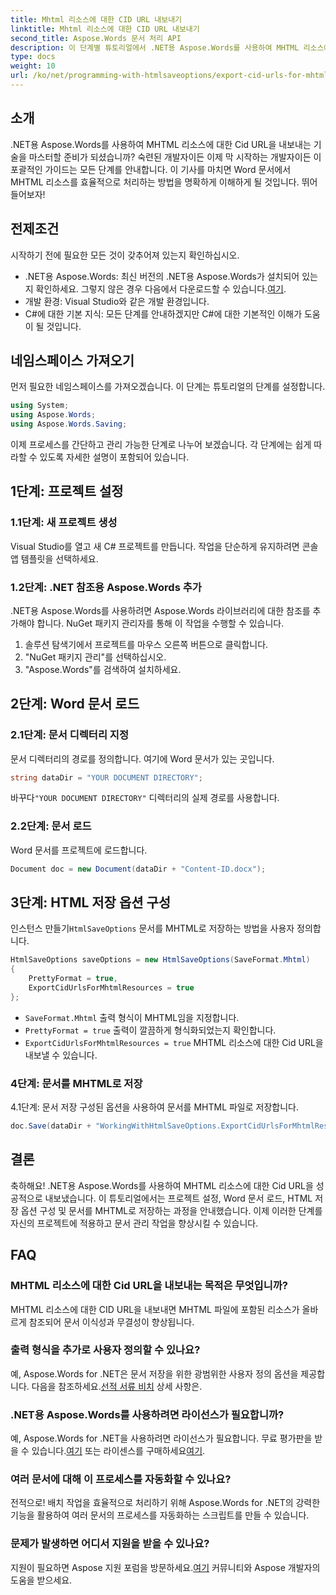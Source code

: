 ```yaml
---
title: Mhtml 리소스에 대한 CID URL 내보내기
linktitle: Mhtml 리소스에 대한 CID URL 내보내기
second_title: Aspose.Words 문서 처리 API
description: 이 단계별 튜토리얼에서 .NET용 Aspose.Words를 사용하여 MHTML 리소스에 대한 Cid URL을 내보내는 방법을 알아보세요. 모든 수준의 개발자에게 적합합니다.
type: docs
weight: 10
url: /ko/net/programming-with-htmlsaveoptions/export-cid-urls-for-mhtml-resources/
---
```

## 소개

.NET용 Aspose.Words를 사용하여 MHTML 리소스에 대한 Cid URL을 내보내는 기술을 마스터할 준비가 되셨습니까? 숙련된 개발자이든 이제 막 시작하는 개발자이든 이 포괄적인 가이드는 모든 단계를 안내합니다. 이 기사를 마치면 Word 문서에서 MHTML 리소스를 효율적으로 처리하는 방법을 명확하게 이해하게 될 것입니다. 뛰어들어보자!

## 전제조건

시작하기 전에 필요한 모든 것이 갖추어져 있는지 확인하십시오.

-  .NET용 Aspose.Words: 최신 버전의 .NET용 Aspose.Words가 설치되어 있는지 확인하세요. 그렇지 않은 경우 다음에서 다운로드할 수 있습니다.[여기](https://releases.aspose.com/words/net/).
- 개발 환경: Visual Studio와 같은 개발 환경입니다.
- C#에 대한 기본 지식: 모든 단계를 안내하겠지만 C#에 대한 기본적인 이해가 도움이 될 것입니다.

## 네임스페이스 가져오기

먼저 필요한 네임스페이스를 가져오겠습니다. 이 단계는 튜토리얼의 단계를 설정합니다.

```csharp
using System;
using Aspose.Words;
using Aspose.Words.Saving;
```

이제 프로세스를 간단하고 관리 가능한 단계로 나누어 보겠습니다. 각 단계에는 쉽게 따라할 수 있도록 자세한 설명이 포함되어 있습니다.

## 1단계: 프로젝트 설정

### 1.1단계: 새 프로젝트 생성
Visual Studio를 열고 새 C# 프로젝트를 만듭니다. 작업을 단순하게 유지하려면 콘솔 앱 템플릿을 선택하세요.

### 1.2단계: .NET 참조용 Aspose.Words 추가
.NET용 Aspose.Words를 사용하려면 Aspose.Words 라이브러리에 대한 참조를 추가해야 합니다. NuGet 패키지 관리자를 통해 이 작업을 수행할 수 있습니다.

1. 솔루션 탐색기에서 프로젝트를 마우스 오른쪽 버튼으로 클릭합니다.
2. "NuGet 패키지 관리"를 선택하십시오.
3. "Aspose.Words"를 검색하여 설치하세요.

## 2단계: Word 문서 로드

### 2.1단계: 문서 디렉터리 지정
문서 디렉터리의 경로를 정의합니다. 여기에 Word 문서가 있는 곳입니다.

```csharp
string dataDir = "YOUR DOCUMENT DIRECTORY";
```

 바꾸다`"YOUR DOCUMENT DIRECTORY"` 디렉터리의 실제 경로를 사용합니다.

### 2.2단계: 문서 로드
Word 문서를 프로젝트에 로드합니다.

```csharp
Document doc = new Document(dataDir + "Content-ID.docx");
```

## 3단계: HTML 저장 옵션 구성

 인스턴스 만들기`HtmlSaveOptions` 문서를 MHTML로 저장하는 방법을 사용자 정의합니다.

```csharp
HtmlSaveOptions saveOptions = new HtmlSaveOptions(SaveFormat.Mhtml)
{
    PrettyFormat = true,
    ExportCidUrlsForMhtmlResources = true
};
```

- `SaveFormat.Mhtml` 출력 형식이 MHTML임을 지정합니다.
- `PrettyFormat = true` 출력이 깔끔하게 형식화되었는지 확인합니다.
- `ExportCidUrlsForMhtmlResources = true` MHTML 리소스에 대한 Cid URL을 내보낼 수 있습니다.

### 4단계: 문서를 MHTML로 저장

4.1단계: 문서 저장
구성된 옵션을 사용하여 문서를 MHTML 파일로 저장합니다.

```csharp
doc.Save(dataDir + "WorkingWithHtmlSaveOptions.ExportCidUrlsForMhtmlResources.mhtml", saveOptions);
```

## 결론

축하해요! .NET용 Aspose.Words를 사용하여 MHTML 리소스에 대한 Cid URL을 성공적으로 내보냈습니다. 이 튜토리얼에서는 프로젝트 설정, Word 문서 로드, HTML 저장 옵션 구성 및 문서를 MHTML로 저장하는 과정을 안내했습니다. 이제 이러한 단계를 자신의 프로젝트에 적용하고 문서 관리 작업을 향상시킬 수 있습니다.

## FAQ

### MHTML 리소스에 대한 Cid URL을 내보내는 목적은 무엇입니까?
MHTML 리소스에 대한 CID URL을 내보내면 MHTML 파일에 포함된 리소스가 올바르게 참조되어 문서 이식성과 무결성이 향상됩니다.

### 출력 형식을 추가로 사용자 정의할 수 있나요?
 예, Aspose.Words for .NET은 문서 저장을 위한 광범위한 사용자 정의 옵션을 제공합니다. 다음을 참조하세요.[선적 서류 비치](https://reference.aspose.com/words/net/) 상세 사항은.

### .NET용 Aspose.Words를 사용하려면 라이선스가 필요합니까?
 예, Aspose.Words for .NET을 사용하려면 라이선스가 필요합니다. 무료 평가판을 받을 수 있습니다.[여기](https://releases.aspose.com/) 또는 라이센스를 구매하세요[여기](https://purchase.aspose.com/buy).

### 여러 문서에 대해 이 프로세스를 자동화할 수 있나요?
전적으로! 배치 작업을 효율적으로 처리하기 위해 Aspose.Words for .NET의 강력한 기능을 활용하여 여러 문서의 프로세스를 자동화하는 스크립트를 만들 수 있습니다.

### 문제가 발생하면 어디서 지원을 받을 수 있나요?
지원이 필요하면 Aspose 지원 포럼을 방문하세요.[여기](https://forum.aspose.com/c/words/8) 커뮤니티와 Aspose 개발자의 도움을 받으세요.